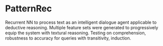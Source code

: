 # PatternRec
Recurrent NN to process text as an intelligent dialogue agent applicable to deductive reasoning. Multiple feature sets were generated to progressively equip the system with textural reasoning. Testing on comprehension, robustness to accuracy for queries with transitivity, induction.
